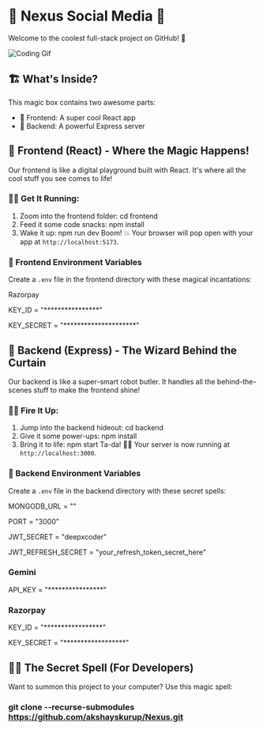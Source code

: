 # 🚀 Nexus Social Media 🚀

Welcome to the coolest full-stack project on GitHub! 🎉

![Coding Gif](https://media.giphy.com/media/13HgwGsXF0aiGY/giphy.gif)

## 🏗️ What's Inside?

This magic box contains two awesome parts:
- 🎨 Frontend: A super cool React app
- 🔧 Backend: A powerful Express server

## 🎨 Frontend (React) - Where the Magic Happens!

Our frontend is like a digital playground built with React. It's where all the cool stuff you see comes to life!

### 🏃‍♂️ Get It Running:

1. Zoom into the frontend folder:
 cd frontend
2. Feed it some code snacks: npm install
3. Wake it up: npm run dev
Boom! 💥 Your browser will pop open with your app at `http://localhost:5173`.
### 🔐 Frontend Environment Variables

Create a `.env` file in the frontend directory with these magical incantations:

Razorpay

KEY_ID = "****************"

KEY_SECRET = "*********************"

## 🔧 Backend (Express) - The Wizard Behind the Curtain

Our backend is like a super-smart robot butler. It handles all the behind-the-scenes stuff to make the frontend shine!

### 🏃‍♂️ Fire It Up:

1. Jump into the backend hideout: cd backend
2. Give it some power-ups: npm install
3. Bring it to life: npm start
Ta-da! 🎩✨ Your server is now running at `http://localhost:3000`.

### 🔐 Backend Environment Variables

Create a `.env` file in the backend directory with these secret spells:

MONGODB_URL = ""

PORT = "3000"

JWT_SECRET = "deepxcoder"

JWT_REFRESH_SECRET = "your_refresh_token_secret_here"

### Gemini

API_KEY = "****************"

### Razorpay

KEY_ID = "*****************"

KEY_SECRET = "******************"
## 🧙‍♂️ The Secret Spell (For Developers)

Want to summon this project to your computer? Use this magic spell:

### git clone --recurse-submodules https://github.com/akshayskurup/Nexus.git
